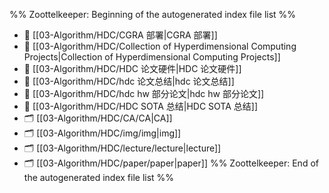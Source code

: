 %% Zoottelkeeper: Beginning of the autogenerated index file list  %%
- 📄 [[03-Algorithm/HDC/CGRA 部署|CGRA 部署]]
- 📄 [[03-Algorithm/HDC/Collection of Hyperdimensional Computing Projects|Collection of Hyperdimensional Computing Projects]]
- 📄 [[03-Algorithm/HDC/HDC 论文硬件|HDC 论文硬件]]
- 📄 [[03-Algorithm/HDC/hdc 论文总结|hdc 论文总结]]
- 📄 [[03-Algorithm/HDC/hdc hw 部分论文|hdc hw 部分论文]]
- 📄 [[03-Algorithm/HDC/HDC SOTA 总结|HDC SOTA 总结]]
- 🗂️ [[03-Algorithm/HDC/CA/CA|CA]]
- 🗂️ [[03-Algorithm/HDC/img/img|img]]
- 🗂️ [[03-Algorithm/HDC/lecture/lecture|lecture]]
- 🗂️ [[03-Algorithm/HDC/paper/paper|paper]]
%% Zoottelkeeper: End of the autogenerated index file list  %%
